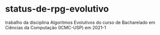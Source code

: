 # status-de-rpg-evolutivo
trabalho da disciplina Algoritmos Evolutivos do curso de Bacharelado em Ciências da Computação (ICMC-USP) em 2021-1
